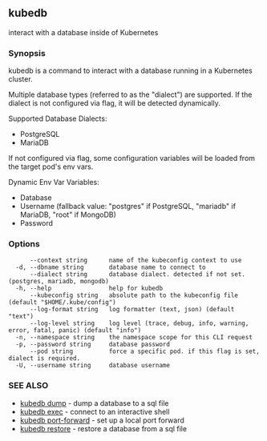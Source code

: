 ## kubedb

interact with a database inside of Kubernetes

### Synopsis

kubedb is a command to interact with a database running in a Kubernetes cluster.

Multiple database types (referred to as the "dialect") are supported.
If the dialect is not configured via flag, it will be detected dynamically.

Supported Database Dialects:
  - PostgreSQL
  - MariaDB

If not configured via flag, some configuration variables will be loaded from the target pod's env vars.

Dynamic Env Var Variables:
  - Database
  - Username (fallback value: "postgres" if PostgreSQL, "mariadb" if MariaDB, "root" if MongoDB)
  - Password


### Options

```
      --context string      name of the kubeconfig context to use
  -d, --dbname string       database name to connect to
      --dialect string      database dialect. detected if not set. (postgres, mariadb, mongodb)
  -h, --help                help for kubedb
      --kubeconfig string   absolute path to the kubeconfig file (default "$HOME/.kube/config")
      --log-format string   log formatter (text, json) (default "text")
      --log-level string    log level (trace, debug, info, warning, error, fatal, panic) (default "info")
  -n, --namespace string    the namespace scope for this CLI request
  -p, --password string     database password
      --pod string          force a specific pod. if this flag is set, dialect is required.
  -U, --username string     database username
```

### SEE ALSO

* [kubedb dump](kubedb_dump.md)	 - dump a database to a sql file
* [kubedb exec](kubedb_exec.md)	 - connect to an interactive shell
* [kubedb port-forward](kubedb_port-forward.md)	 - set up a local port forward
* [kubedb restore](kubedb_restore.md)	 - restore a database from a sql file

